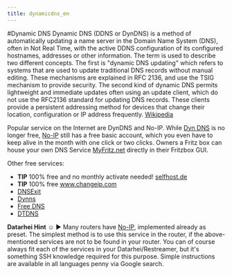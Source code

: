 ```yaml
---
title: dynamicdns_en
---
```

#Dynamic DNS
Dynamic DNS (DDNS or DynDNS) is a method of automatically updating a name server in the Domain Name System (DNS), often in Not Real Time, with the active DDNS configuration of its configured hostnames, addresses or other information.
The term is used to describe two different concepts. The first is "dynamic DNS updating" which refers to systems that are used to update traditional DNS records without manual editing. These mechanisms are explained in RFC 2136, and use the TSIG mechanism to provide security. The second kind of dynamic DNS permits lightweight and immediate updates often using an update client, which do not use the RFC2136 standard for updating DNS records. These clients provide a persistent addressing method for devices that change their location, configuration or IP address frequently. <a href="https://en.wikipedia.org/wiki/Dynamic_DNS" target="_blank">Wikipedia</a>  

Popular service on the Internet are DynDNS and No-IP. While <a href="http://DynDNS.com" target="_blank">Dyn DNS</a> is no longer free, <a href="https://www.noip.com/" target="_blank">No-IP</a> still has a free basic account, which you even have to keep alive in the month with one click or two clicks. Owners a Fritz box can house your own DNS Service <a href="https://www.myfritz.net/" target="_blank">MyFritz.net</a> directly in their Fritzbox GUI.  

Other free services:  
- **TIP** 100% free and no monthly activate needed! <a href="https://secure.selfhost.de/cgi-bin/selfhost?p=cms&article=free&CGISESSID=880a879a82cdaf3fa39eb3fe506a5773" target="_blank">selfhost.de</a>  
- **TIP** 100% free <a href="http://www.www.changeip.com" target="_blank">www.changeip.com</a>  
- <a href="https://www.dnsexit.com/Direct.sv?cmd=dynDns" target="_blank">DNSExit</a>     
- <a href="http://www.dyns.cx/services/#free1" target="_blank">Dynns</a>  
- <a href="https://freedns.afraid.org/" target="_blank">Free DNS</a>  
- <a href="https://www.dtdns.com/ <" target="_blank">DTDNS</a>   

**Datarhei Hint** ☺ ► Many routers have <a href="https://www.noip.com/" target="_blank">No-IP</a>, implemented already as preset. The simplest method is to use this service in the router, if the above-mentioned services are not to be found in your router. You can of course always fit each of the services in your Datarhei/Restreamer, but it's something SSH knowledge required for this purpose. Simple instructions are available in all languages penny via Google search.